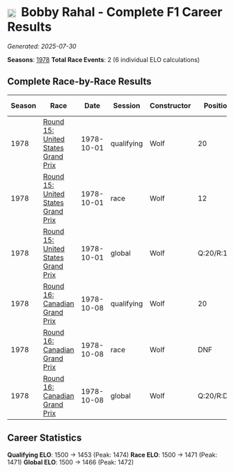 # <img src="https://upload.wikimedia.org/wikipedia/commons/a/a4/Flag_of_the_United_States.svg" alt="United States" width="20" height="auto" style="vertical-align: middle; margin-right: 5px;" onerror="this.outerHTML='🇺🇸'; this.style.marginRight='5px';"/> Bobby Rahal - Complete F1 Career Results

*Generated: 2025-07-30*

**Seasons**: [1978](../results/1978-season-report.md)
**Total Race Events**: 2 (6 individual ELO calculations)

## Complete Race-by-Race Results

| Season | Race | Date | Session | Constructor | Position | Starting ELO | ELO Change | Final ELO | Teammate |
|--------|------|------|---------|-------------|----------|--------------|------------|-----------|----------|
| 1978 | [Round 15: United States Grand Prix](../results/1978-season-report.md#round-15-united-states-grand-prix) | 1978-10-01 | qualifying | Wolf | 20 | 1500 | -26 | 1474 | Jody Scheckter |
| 1978 | [Round 15: United States Grand Prix](../results/1978-season-report.md#round-15-united-states-grand-prix) | 1978-10-01 | race | Wolf | 12 | 1500 | -29 | 1471 | Jody Scheckter |
| 1978 | [Round 15: United States Grand Prix](../results/1978-season-report.md#round-15-united-states-grand-prix) | 1978-10-01 | global | Wolf | Q:20/R:12 | 1500 | -28 | 1472 | Jody Scheckter |
| 1978 | [Round 16: Canadian Grand Prix](../results/1978-season-report.md#round-16-canadian-grand-prix) | 1978-10-08 | qualifying | Wolf | 20 | 1474 | -21 | 1453 | Jody Scheckter |
| 1978 | [Round 16: Canadian Grand Prix](../results/1978-season-report.md#round-16-canadian-grand-prix) | 1978-10-08 | race | Wolf | DNF | 1471 | N/A | 1471 | Jody Scheckter |
| 1978 | [Round 16: Canadian Grand Prix](../results/1978-season-report.md#round-16-canadian-grand-prix) | 1978-10-08 | global | Wolf | Q:20/R:DNF | 1472 | -6 | 1466 | Jody Scheckter |

## Career Statistics

**Qualifying ELO**: 1500 → 1453 (Peak: 1474)
**Race ELO**: 1500 → 1471 (Peak: 1471)
**Global ELO**: 1500 → 1466 (Peak: 1472)
